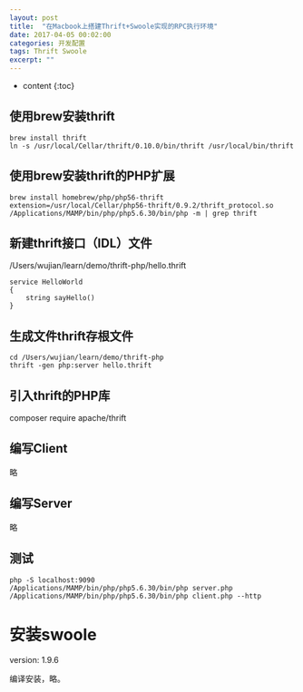 ```yaml
---
layout: post
title:  "在Macbook上搭建Thrift+Swoole实现的RPC执行环境"
date: 2017-04-05 00:02:00
categories: 开发配置
tags: Thrift Swoole
excerpt: ""
---
```


* content
{:toc}

## 使用brew安装thrift

```
brew install thrift
ln -s /usr/local/Cellar/thrift/0.10.0/bin/thrift /usr/local/bin/thrift
```



## 使用brew安装thrift的PHP扩展

```
brew install homebrew/php/php56-thrift
extension=/usr/local/Cellar/php56-thrift/0.9.2/thrift_protocol.so
/Applications/MAMP/bin/php/php5.6.30/bin/php -m | grep thrift
```



## 新建thrift接口（IDL）文件

/Users/wujian/learn/demo/thrift-php/hello.thrift

```
service HelloWorld
{
    string sayHello()
}
```



## 生成文件thrift存根文件

```
cd /Users/wujian/learn/demo/thrift-php
thrift -gen php:server hello.thrift
```



## 引入thrift的PHP库

composer require apache/thrift



## 编写Client

略



## 编写Server

略



## 测试

```
php -S localhost:9090
/Applications/MAMP/bin/php/php5.6.30/bin/php server.php
/Applications/MAMP/bin/php/php5.6.30/bin/php client.php --http
```



# 安装swoole

version: 1.9.6

编译安装，略。